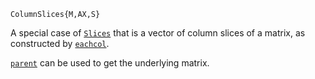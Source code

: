 ```
ColumnSlices{M,AX,S}
```

A special case of [`Slices`](@ref) that is a vector of column slices of a matrix, as constructed by [`eachcol`](@ref).

[`parent`](@ref) can be used to get the underlying matrix.
